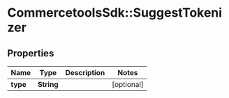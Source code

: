 # CommercetoolsSdk::SuggestTokenizer

## Properties
Name | Type | Description | Notes
------------ | ------------- | ------------- | -------------
**type** | **String** |  | [optional] 

